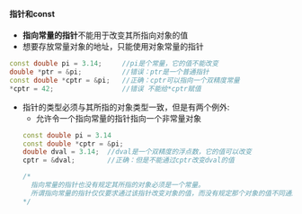 #### 指针和const
- **指向常量的指针**不能用于改变其所指向对象的值
- 想要存放常量对象的地址，只能使用对象常量的指针
```c++
const double pi = 3.14;     //pi是个常量，它的值不能改变
double *ptr = &pi;          //错误：ptr是一个普通指针
const double *cptr = &pi;   //正确：cptr可以指向一个双精度常量
*cptr = 42;                 //错误 不能给*cptr赋值
```

- 指针的类型必须与其所指的对象类型一致，但是有两个例外:
   - 允许令一个指向常量的指针指向一个非常量对象
   ```c++
   const double pi = 3.14
   const double *cptr = &pi;
   double dval = 3.14;  //dval是一个双精度的浮点数，它的值可以改变
   cptr = &dval;        //正确：但是不能通过cptr改变dval的值

   /*
     指向常量的指针也没有规定其所指的对象必须是一个常量。
     所谓指向常量的指针仅仅要求通过该指针改变对象的值，而没有规定那个对象的值不同通过其他途径改变
   */
   ```
